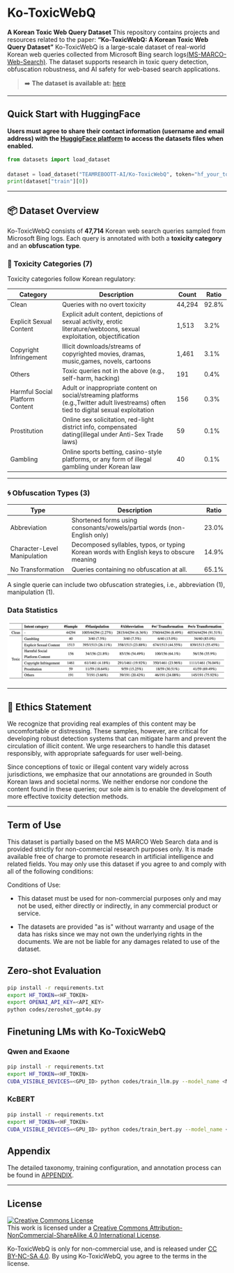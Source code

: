 # Ko-ToxicWebQ
**A Korean Toxic Web Query Dataset**
This repository contains projects and resources related to the paper:
**“Ko-ToxicWebQ: A Korean Toxic Web Query Dataset”**
Ko-ToxicWebQ is a large-scale dataset of real-world Korean web queries collected from Microsoft Bing search logs[(MS-MARCO-Web-Search)](https://github.com/microsoft/MS-MARCO-Web-Search). The dataset supports research in toxic query detection, obfuscation robustness, and AI safety for web-based search applications.
> ➡️ **The dataset is available at:**
[here](https://huggingface.co/datasets/TEAMREBOOTT-AI/Ko-ToxicWebQ)

---

## Quick Start with HuggingFace

**Users must agree to share their contact information (username and email address) with the [HuggigFace platform](https://huggingface.co/datasets/TEAMREBOOTT-AI/Ko-ToxicWebQ) to access the datasets files when enabled.**

```python
from datasets import load_dataset

dataset = load_dataset("TEAMREBOOTT-AI/Ko-ToxicWebQ", token="hf_your_token")
print(dataset["train"][0])
```

---

## 📦 Dataset Overview
Ko-ToxicWebQ consists of **47,714** Korean web search queries sampled from Microsoft Bing logs. Each query is annotated with both a **toxicity category** and an **obfuscation type**.
### 🔎 Toxicity Categories (7)
Toxicity categories follow Korean regulatory:

| Category                        | Description                                                                 | Count   | Ratio   |
|--------------------------------|-----------------------------------------------------------------------------|---------|---------|
| Clean                          | Queries with no overt toxicity                                              | 44,294  | 92.8%   |
| Explicit Sexual Content        | Explicit adult content, depictions of sexual activity, erotic literature/webtoons, sexual exploitation, objectification | 1,513   | 3.2%    |
| Copyright Infringement         | Illicit downloads/streams of copyrighted movies, dramas, music,games, novels, cartoons | 1,461   | 3.1%    |
| Others                         | Toxic queries not in the above (e.g., self-harm, hacking)                   | 191     | 0.4%    |
| Harmful Social Platform Content| Adult or inappropriate content on social/streaming platforms (e.g.,Twitter adult livestreams) often tied to digital sexual exploitation | 156     | 0.3%    |
| Prostitution                   | Online sex solicitation, red-light district info, compensated dating(illegal under Anti-Sex Trade laws) | 59      | 0.1%    |
| Gambling                       | Online sports betting, casino-style platforms, or any form of illegal gambling under Korean law | 40      | 0.1%    |

---

### 🌀 Obfuscation Types (3)
| Type                     | Description                                                                 | Ratio   |
|--------------------------|-----------------------------------------------------------------------------|---------|
| Abbreviation             | Shortened forms using consonants/vowels/partial words (non-English only)    | 23.0%   |
| Character-Level Manipulation | Decomposed syllables, typos, or typing Korean words with English keys to obscure meaning | 14.9%   |
| No Transformation        | Queries containing no obfuscation at all.                                   | 65.1%   |

A single querie can include two obfuscation strategies, i.e., abbreviation (1), manipulation (1).

### Data Statistics

![data_stat](imgs/data_statistics.png)

---

## 🧭 Ethics Statement
We recognize that providing real examples of this content may be uncomfortable or distressing. These samples, however, are critical for developing robust detection systems that can mitigate harm and prevent the circulation of illicit content. We urge researchers to handle this dataset responsibly, with appropriate safeguards for user well-being.

Since conceptions of toxic or illegal content vary widely across jurisdictions, we emphasize that our annotations are grounded in South Korean laws and societal norms. We neither endorse nor condone the content found in these queries; our sole aim is to enable the development of more effective toxicity detection methods.

---

## Term of Use

This dataset is partially based on the MS MARCO Web Search data and is provided strictly for non-commercial research purposes only. It is made available free of charge to promote research in artificial intelligence and related fields. You may only use this dataset if you agree to and comply with all of the following conditions:

Conditions of Use:
* This dataset must be used for non-commercial purposes only and may not be used, either directly or indirectly, in any commercial product or service.

* The datasets are provided "as is" without warranty and usage of the data has risks since we may not own the underlying rights in the documents. We are not be liable for any damages related to use of the dataset. 

## Zero-shot Evaluation

```bash
pip install -r requirements.txt
export HF_TOKEN=<HF_TOKEN>
export OPENAI_API_KEY=<API_KEY>
python codes/zeroshot_gpt4o.py
```

## Finetuning LMs with Ko-ToxicWebQ

### Qwen and Exaone

```bash
pip install -r requirements.txt
export HF_TOKEN=<HF_TOKEN>
CUDA_VISIBLE_DEVICES=<GPU_ID> python codes/train_llm.py --model_name <MODEL_NAME>
```

### KcBERT

```bash
pip install -r requirements.txt
export HF_TOKEN=<HF_TOKEN>
CUDA_VISIBLE_DEVICES=<GPU_ID> python codes/train_bert.py --model_name <MODEL_NAME>
```

## Appendix

The detailed taxonomy, training configuration, and annotation process can be found in [APPENDIX](APPENDIX.md).

---

## License
  
<a rel="license" href="http://creativecommons.org/licenses/by-nc-sa/4.0/"><img alt="Creative Commons License" style="border-width:0" src="https://i.creativecommons.org/l/by-nc-sa/4.0/88x31.png" /></a><br />This work is licensed under a <a rel="license" href="http://creativecommons.org/licenses/by-nc-sa/4.0/">Creative Commons Attribution-NonCommercial-ShareAlike 4.0 International License</a>.
  
Ko-ToxicWebQ is only for non-commercial use, and is released under <a rel="license" href="http://creativecommons.org/licenses/by-nc-sa/4.0/">CC BY-NC-SA 4.0</a>. By using Ko-ToxicWebQ, you agree to the terms in the license.